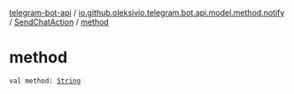 [telegram-bot-api](../../index.md) / [io.github.oleksivio.telegram.bot.api.model.method.notify](../index.md) / [SendChatAction](index.md) / [method](./method.md)

# method

`val method: `[`String`](https://kotlinlang.org/api/latest/jvm/stdlib/kotlin/-string/index.html)